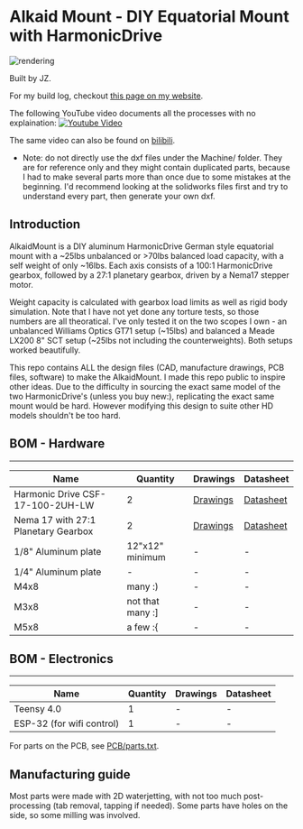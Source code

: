 # Alkaid Mount - DIY Equatorial Mount with HarmonicDrive

![rendering](renderings/GIF.gif)

Built by JZ.

For my build log, checkout [this page on my website](https://alanz.info/pages/alkaidmount.html).

The following YouTube video documents all the processes with no explaination:
[![Youtube Video](https://img.youtube.com/vi/k2GoMa2DpH8/0.jpg)](https://www.youtube.com/watch?v=k2GoMa2DpH8)

The same video can also be found on [bilibili](https://www.bilibili.com/video/BV1SR4y1X7bt/?share_source=copy_web&vd_source=4d6f936f693563e28752aadac9dd326f).

- Note: do not directly use the dxf files under the Machine/ folder.
They are for reference only and they might contain duplicated parts, because I had to make several parts more than once due to some mistakes at the beginning.
I'd recommend looking at the solidworks files first and try to understand every part, then generate your own dxf.

## Introduction
AlkaidMount is a DIY aluminum HarmonicDrive German style equatorial mount with a ~25lbs unbalanced or >70lbs balanced load capacity, with a self weight of only ~16lbs.
Each axis consists of a 100:1 HarmonicDrive gearbox, followed by a 27:1 planetary gearbox, driven by a Nema17 stepper motor.

Weight capacity is calculated with gearbox load limits as well as rigid body simulation.
Note that I have not yet done any torture tests, so those numbers are all theoratical. 
I've only tested it on the two scopes I own - an unbalanced Williams Optics GT71 setup (~15lbs) and balanced a Meade LX200 8" SCT setup (~25lbs not including the counterweights).
Both setups worked beautifully.

This repo contains ALL the design files (CAD, manufacture drawings, PCB files, software) to make the AlkaidMount.
I made this repo public to inspire other ideas.
Due to the difficulty in sourcing the exact same model of the two HarmonicDrive's (unless you buy new:), replicating the exact same mount would be hard. 
However modifying this design to suite other HD models shouldn't be too hard.

## BOM - Hardware
-----------
| Name | Quantity | Drawings | Datasheet |
| -------- | -------- | -------- | -------- |
| Harmonic Drive CSF-17-100-2UH-LW | 2 | [Drawings](https://www.harmonicdrive.net/_hd/content/caddownloads/dxf/csf-2uh_gearheads/csf-17-xx-2uh.pdf) | [Datasheet](https://www.harmonicdrive.net/products/gear-units/gear-units/csf-2uh/csf-17-100-2uh) |
| Nema 17 with 27:1 Planetary Gearbox | 2 | [Drawings](https://www.omc-stepperonline.com/download/17HS19-1684S-PG27.pdf) | [Datasheet](https://www.omc-stepperonline.com/nema-17-stepper-motor-bipolar-l-48mm-w-gear-ratio-27-1-planetary-gearbox-17hs19-1684s-pg27) |
| 1/8" Aluminum plate | 12"x12" minimum | - | - |
| 1/4" Aluminum plate | - | - | - |
| M4x8 | many :) | - | - |
| M3x8 | not that many :] | - | - |
| M5x8 | a few :{ | - | - |


## BOM - Electronics
-----------
| Name | Quantity | Drawings | Datasheet |
| -------- | -------- | -------- | -------- |
| Teensy 4.0 | 1 | - | - |
| ESP-32 (for wifi control) | 1 | - | - |

For parts on the PCB, see [PCB/parts.txt](PCB/parts.txt).

## Manufacturing guide

Most parts were made with 2D waterjetting, with not too much post-processing (tab removal, tapping if needed).
Some parts have holes on the side, so some milling was involved.
